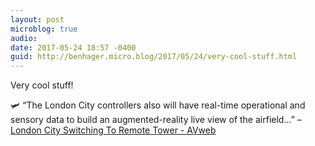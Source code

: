 ```yaml
---
layout: post
microblog: true
audio: 
date: 2017-05-24 18:57 -0400
guid: http://benhager.micro.blog/2017/05/24/very-cool-stuff.html
---
```

Very cool stuff!

🛩 “The London City controllers also will have real-time operational and sensory data to build an augmented-reality live view of the airfield…” – [London City Switching To Remote Tower - AVweb](https://www.avweb.com/avwebflash/news/London-City-Switching-To-Remote-Tower-229043-1.html)
